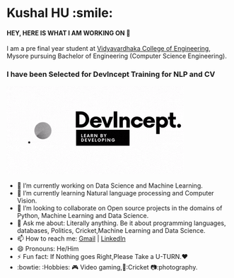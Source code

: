 <h1> Kushal HU :smile: </h1>
<h4> HEY, HERE IS WHAT I AM WORKING ON 👋 </h4>

I am a pre final year student at [Vidyavardhaka College of Engineering](https://vvce.ac.in/), Mysore  pursuing Bachelor of Engineering (Computer Science Engineering).

<h3>I have been Selected for DevIncept Training for NLP and CV</h3>

![DevIncept Training](Devincept.gif)



- 🔭 I’m currently working on Data Science and Machine Learning.
- 🌱 I’m currently learning Natural language processing and Computer Vision.
- 👯 I’m looking to collaborate on Open source projects in the domains of Python, Machine Learning and Data Science.
- 💬 Ask me about: Literally anything. Be it about programming languages, databases, Politics, Cricket,Machine Learning and Data Science.
- 📫 How to reach me: [Gmail](hukushal@gmail.com) | [LinkedIn](https://www.linkedin.com/in/kushal-hu-0bb3351a7/)
- 😄 Pronouns: He/Him
- ⚡ Fun fact: If Nothing goes Right,Please Take a U-TURN.:heart:
- :bowtie: :Hobbies: :video_game: Video gaming,🏏:Cricket 📷:photography.
